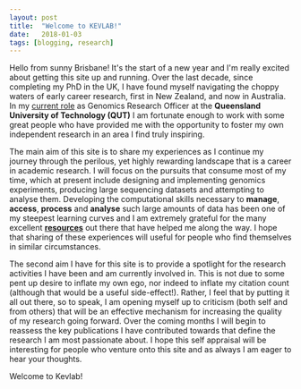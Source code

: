 ```yaml
---
layout: post
title:  "Welcome to KEVLAB!"
date:   2018-01-03
tags: [blogging, research]
---
```


Hello from sunny Brisbane! It's the start of a new year and I'm really excited about getting this site up and running. Over the last decade, since completing my PhD in the UK, I have found myself navigating the choppy waters of early career research, first in New Zealand, and now in Australia. In my [current role](http://staff.qut.edu.au/staff/dudleyk/ "Kevin Dudley QUT staff profile") as Genomics Research Officer at the **Queensland University of Technology (QUT)** I am fortunate enough to work with some great people who have provided me with the opportunity to foster my own independent research in an area I find truly inspiring.

The main aim of this site is to share my experiences as I continue my journey through the perilous, yet highly rewarding landscape that is a career in academic research. I will focus on the pursuits that consume most of my time, which at present include designing and implementing genomics experiments, producing large sequencing datasets and attempting to analyse them. Developing the computational skills necessary to **manage**, **access**, **process** and **analyse** such large amounts of data has been one of my steepest learning curves and I am extremely grateful for the many excellent [**resources**]({{site.baseurl}}/resources.html "goto resources section") out there that have helped me along the way. I hope that sharing of these experiences will useful for people who find themselves in similar circumstances.

The second aim I have for this site is to provide a spotlight for the research activities I have been and am currently involved in. This is not due to some pent up desire to inflate my own ego, nor indeed to inflate my citation count (although that would be a useful side-effect!). Rather, I feel that by putting it all out there, so to speak, I am opening myself up to criticism (both self and from others) that will be an effective mechanism for increasing the quality of my research going forward. Over the coming months I will begin to reassess the key publications I have contributed towards that define the research I am most passionate about. I hope this self appraisal will be interesting for people who venture onto this site and as always I am eager to hear your thoughts.

Welcome to Kevlab!